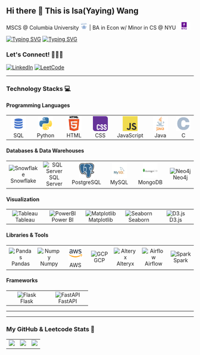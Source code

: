 ## Hi there 👋 This is Isa(Yaying) Wang

MSCS @ Columbia University <img height="20px" alt="columbia" src="./static/columbia-icon.png" /> | BA in Econ w/ Minor in CS @ NYU <img height="20px" alt="nyu" src="./static/nyu-icon.png" />

[![Typing SVG](https://readme-typing-svg.demolab.com?font=Kode+Mono&pause=1000&color=B2CCF7FF&repeat=false&random=false&width=435&lines=I+enjoy+coding+to+solve+issues)](https://git.io/typing-svg)
[![Typing SVG](https://readme-typing-svg.demolab.com?font=Kode+Mono&pause=1000&color=B2CCF7FF&repeat=false&random=false&width=435&lines=and+positively+impact+lives!+😛)](https://git.io/typing-svg)


### Let's Connect! 🧑‍🤝‍🧑

[![LinkedIn](https://img.shields.io/badge/linkedin-%230077B5.svg?&style=for-the-badge&logo=linkedin&logoColor=white)](https://www.linkedin.com/in/isa-wang/)
[![LeetCode](https://img.shields.io/badge/LeetCode-%23FFA116.svg?&style=for-the-badge&logo=LeetCode&logoColor=black)](https://leetcode.com/isawyying/)

---

### Technology Stacks 💻

#### Programming Languages
<table>
<tr>
<td align="center" width="96"><img alt="SQL" width="40px" src="https://raw.githubusercontent.com/github/explore/main/topics/sql/sql.png" /><br>SQL</td>
<td align="center" width="96"><img alt="Python" width="40px" src="https://raw.githubusercontent.com/github/explore/main/topics/python/python.png" /><br>Python</td>
<td align="center" width="96"><img alt="HTML5" width="40px" src="https://raw.githubusercontent.com/github/explore/main/topics/html/html.png" /><br>HTML</td>
<td align="center" width="96"><img alt="CSS" width="40px" src="https://raw.githubusercontent.com/github/explore/main/topics/css/css.png" /><br>CSS</td>
<td align="center" width="96"><img alt="JavaScript" width="40px" src="https://raw.githubusercontent.com/github/explore/main/topics/javascript/javascript.png" /><br>JavaScript</td>
<td align="center" width="96"><img alt="Java" width="40px" src="https://raw.githubusercontent.com/github/explore/main/topics/java/java.png" /><br>Java</td>
<td align="center" width="96"><img alt="C" width="40px" src="https://raw.githubusercontent.com/github/explore/main/topics/c/c.png" /><br>C</td>
</tr>
</table>

#### Databases & Data Warehouses
<table>
<tr>
<td align="center" width="96"><img alt="Snowflake" width="40px" src="https://upload.wikimedia.org/wikipedia/commons/f/ff/Snowflake_Logo.svg" /><br>Snowflake</td>
<td align="center" width="96"><img alt="SQL Server" width="40px" src="https://cdn.jsdelivr.net/gh/devicons/devicon/icons/microsoftsqlserver/microsoftsqlserver-plain.svg" /><br>SQL Server</td>
<td align="center" width="96"><img alt="PostgreSQL" width="40px" src="https://raw.githubusercontent.com/github/explore/main/topics/postgresql/postgresql.png" /><br>PostgreSQL</td>
<td align="center" width="96"><img alt="MySQL" width="40px" src="https://raw.githubusercontent.com/github/explore/main/topics/mysql/mysql.png" /><br>MySQL</td>
<td align="center" width="96"><img alt="MongoDB" width="40px" src="https://raw.githubusercontent.com/github/explore/main/topics/mongodb/mongodb.png" /><br>MongoDB</td>
<td align="center" width="96"><img alt="Neo4j" width="40px" src="https://dist.neo4j.com/wp-content/uploads/neo4j_logo_globe.png" /><br>Neo4j</td>
</tr>
</table>

#### Visualization
<table>
<tr>
<td align="center" width="96"><img alt="Tableau" width="40px" src="https://www.tableau.com/sites/default/files/pages/tableaulogo_highres.png" /><br>Tableau</td>
<td align="center" width="96"><img alt="PowerBI" width="40px" src="https://powerbi.microsoft.com/pictures/shared/social/social-default-image.png" /><br>Power BI</td>
<td align="center" width="96"><img alt="Matplotlib" width="40px" src="https://matplotlib.org/3.1.1/_static/logo2.png" /><br>Matplotlib</td>
<td align="center" width="96"><img alt="Seaborn" width="40px" src="https://seaborn.pydata.org/_static/logo-wide-lightbg.svg" /><br>Seaborn</td>
<td align="center" width="96"><img alt="D3.js" width="40px" src="https://d3js.org/logo.svg" /><br>D3.js</td>
</tr>
</table>

#### Libraries & Tools
<table>
<tr>
<td align="center" width="96"><img alt="Pandas" width="40px" src="https://pandas.pydata.org/static/img/pandas_mark.svg" /><br>Pandas</td>
<td align="center" width="96"><img alt="Numpy" width="40px" src="https://numpy.org/images/logo.svg" /><br>Numpy</td>
<td align="center" width="96"><img alt="AWS" width="40px" src="https://raw.githubusercontent.com/github/explore/main/topics/aws/aws.png" /><br>AWS</td>
<td align="center" width="96"><img alt="GCP" width="40px" src="https://cloud.google.com/_static/cloud/images/favicons/onecloud/super_cloud.png" /><br>GCP</td>
<td align="center" width="96"><img alt="Alteryx" width="40px" src="https://upload.wikimedia.org/wikipedia/commons/thumb/e/e0/Alteryx_logo.png/320px-Alteryx_logo.png" /><br>Alteryx</td>
<td align="center" width="96"><img alt="Airflow" width="40px" src="https://upload.wikimedia.org/wikipedia/commons/d/de/AirflowLogo.png" /><br>Airflow</td>
<td align="center" width="96"><img alt="Spark" width="40px" src="https://upload.wikimedia.org/wikipedia/commons/f/f3/Apache_Spark_logo.svg" /><br>Spark</td>
</tr>
</table>

#### Frameworks
<table>
<tr>
<td align="center" width="96"><img alt="Flask" width="40px" src="https://upload.wikimedia.org/wikipedia/commons/3/3c/Flask_logo.svg" /><br>Flask</td>
<td align="center" width="96"><img alt="FastAPI" width="40px" src="https://avatars.githubusercontent.com/u/51670916?s=200&v=4" /><br>FastAPI</td>
</tr>
</table>

---

---

### My GitHub & Leetcode Stats 🌟

<table align="center">
  <tr>
    <!-- GitHub Stats -->
    <td align="center" width="33%">
      <img height="170px" src="https://github-readme-stats.vercel.app/api?username=IsaWang-05&count_private=true" />
    </td>
    <!-- Top Languages -->
    <td align="center" width="33%">
      <img height="170px" src="https://github-readme-stats.vercel.app/api/top-langs/?username=IsaWang-05&layout=compact&langs_count=8&count_private=true&hide=jupyter%20notebook" />
    </td>
    <!-- LeetCode Stats -->
    <td align="center" width="33%">
      <img src="https://stats.justsong.cn/api/leetcode?username=isawyying" />
    </td>
  </tr>
</table>

